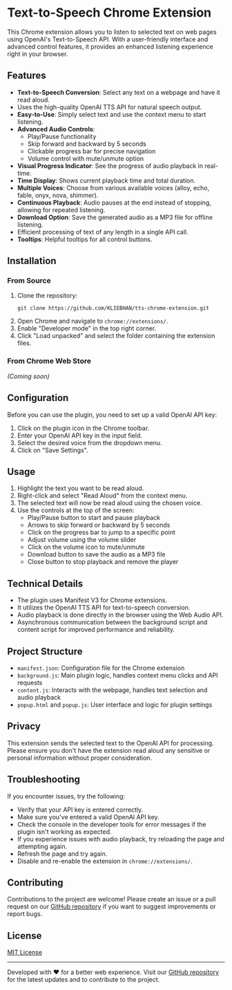 # Text-to-Speech Chrome Extension

This Chrome extension allows you to listen to selected text on web pages using OpenAI's Text-to-Speech API. With a user-friendly interface and advanced control features, it provides an enhanced listening experience right in your browser.

## Features

- **Text-to-Speech Conversion**: Select any text on a webpage and have it read aloud.
- Uses the high-quality OpenAI TTS API for natural speech output.
- **Easy-to-Use**: Simply select text and use the context menu to start listening.
- **Advanced Audio Controls**: 
  - Play/Pause functionality
  - Skip forward and backward by 5 seconds
  - Clickable progress bar for precise navigation
  - Volume control with mute/unmute option
- **Visual Progress Indicator**: See the progress of audio playback in real-time.
- **Time Display**: Shows current playback time and total duration.
- **Multiple Voices**: Choose from various available voices (alloy, echo, fable, onyx, nova, shimmer).
- **Continuous Playback**: Audio pauses at the end instead of stopping, allowing for repeated listening.
- **Download Option**: Save the generated audio as a MP3 file for offline listening.
- Efficient processing of text of any length in a single API call.
- **Tooltips**: Helpful tooltips for all control buttons.

## Installation

### From Source
1. Clone the repository:
   ```
   git clone https://github.com/KLIEBHAN/tts-chrome-extension.git
   ```
2. Open Chrome and navigate to `chrome://extensions/`.
3. Enable "Developer mode" in the top right corner.
4. Click "Load unpacked" and select the folder containing the extension files.

### From Chrome Web Store
*(Coming soon)*

## Configuration

Before you can use the plugin, you need to set up a valid OpenAI API key:

1. Click on the plugin icon in the Chrome toolbar.
2. Enter your OpenAI API key in the input field.
3. Select the desired voice from the dropdown menu.
4. Click on "Save Settings".

## Usage

1. Highlight the text you want to be read aloud.
2. Right-click and select "Read Aloud" from the context menu.
3. The selected text will now be read aloud using the chosen voice.
4. Use the controls at the top of the screen:
   - Play/Pause button to start and pause playback
   - Arrows to skip forward or backward by 5 seconds
   - Click on the progress bar to jump to a specific point
   - Adjust volume using the volume slider
   - Click on the volume icon to mute/unmute
   - Download button to save the audio as a MP3 file
   - Close button to stop playback and remove the player

## Technical Details

- The plugin uses Manifest V3 for Chrome extensions.
- It utilizes the OpenAI TTS API for text-to-speech conversion.
- Audio playback is done directly in the browser using the Web Audio API.
- Asynchronous communication between the background script and content script for improved performance and reliability.

## Project Structure

- `manifest.json`: Configuration file for the Chrome extension
- `background.js`: Main plugin logic, handles context menu clicks and API requests
- `content.js`: Interacts with the webpage, handles text selection and audio playback
- `popup.html` and `popup.js`: User interface and logic for plugin settings

## Privacy

This extension sends the selected text to the OpenAI API for processing. Please ensure you don't have the extension read aloud any sensitive or personal information without proper consideration.

## Troubleshooting

If you encounter issues, try the following:
- Verify that your API key is entered correctly.
- Make sure you've entered a valid OpenAI API key.
- Check the console in the developer tools for error messages if the plugin isn't working as expected.
- If you experience issues with audio playback, try reloading the page and attempting again.
- Refresh the page and try again.
- Disable and re-enable the extension in `chrome://extensions/`.

## Contributing

Contributions to the project are welcome! Please create an issue or a pull request on our [GitHub repository](https://github.com/KLIEBHAN/tts-chrome-extension) if you want to suggest improvements or report bugs.

## License

[MIT License](LICENSE)

---

Developed with ❤️ for a better web experience. Visit our [GitHub repository](https://github.com/KLIEBHAN/tts-chrome-extension) for the latest updates and to contribute to the project.
